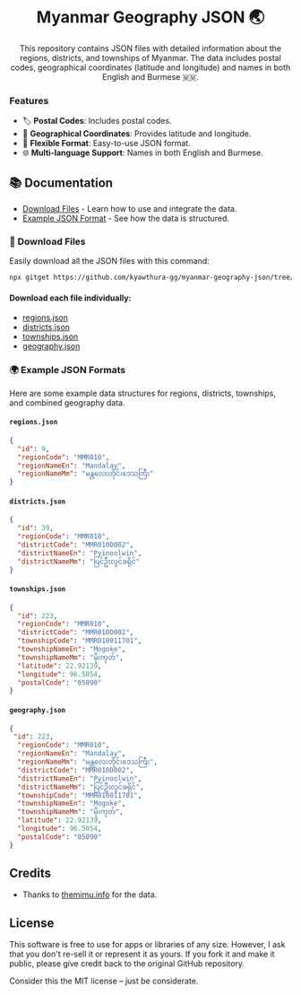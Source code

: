 <div align="center">
  <img src="https://github.com/user-attachments/assets/e06e79b1-0a92-44a6-a2d3-63d7bcc53159" alt="">
</div>

<h1 align="center">Myanmar Geography JSON 🌏</h1>

<p align="center">
  This repository contains JSON files with detailed information about the regions, districts, and townships of Myanmar. The data includes postal codes, geographical coordinates (latitude and longitude) and names in both English and Burmese 🇲🇲.
</p>

### Features

- 🏷️ **Postal Codes**: Includes postal codes.
- 📍 **Geographical Coordinates**: Provides latitude and longitude.
- 🧩 **Flexible Format**: Easy-to-use JSON format.
- 🌐 **Multi-language Support**: Names in both English and Burmese.

## 📚 Documentation

- [Download Files](#🚀-download-files) - Learn how to use and integrate the data.
- [Example JSON Format](#🌍-example-json-formats) - See how the data is structured.

### 🚀 Download Files

Easily download all the JSON files with this command:

```bash
npx gitget https://github.com/kyawthura-gg/myanmar-geography-json/tree/main/data
```

#### Download each file individually:
- [regions.json](https://raw.githubusercontent.com/kyawthura-gg/myanmar-geography-json/main/data/regions.json)
- [districts.json](https://raw.githubusercontent.com/kyawthura-gg/myanmar-geography-json/main/data/districts.json)
- [townships.json](https://raw.githubusercontent.com/kyawthura-gg/myanmar-geography-json/main/data/townships.json)
- [geography.json](https://raw.githubusercontent.com/kyawthura-gg/myanmar-geography-json/main/data/geography.json)

### 🌍 Example JSON Formats

Here are some example data structures for regions, districts, townships, and combined geography data.

#### `regions.json`

```json
{
  "id": 9,
  "regionCode": "MMR010",
  "regionNameEn": "Mandalay",
  "regionNameMm": "မန္တလေးတိုင်းဒေသကြီး"
}
```

#### `districts.json`

```json
{
  "id": 39,
  "regionCode": "MMR010",
  "districtCode": "MMR010D002",
  "districtNameEn": "Pyinoolwin",
  "districtNameMm": "ပြင်ဦးလွင်ခရိုင်"
}
```

#### `townships.json`

```json
{
  "id": 223,
  "regionCode": "MMR010",
  "districtCode": "MMR010D002",
  "townshipCode": "MMR010011701",
  "townshipNameEn": "Mogoke",
  "townshipNameMm": "မိုးကုတ်",
  "latitude": 22.92139,
  "longitude": 96.5054,
  "postalCode": "05090"
}
```

#### `geography.json`

```json
{
 "id": 223,
  "regionCode": "MMR010",
  "regionNameEn": "Mandalay",
  "regionNameMm": "မန္တလေးတိုင်းဒေသကြီး",
  "districtCode": "MMR010D002",
  "districtNameEn": "Pyinoolwin",
  "districtNameMm": "ပြင်ဦးလွင်ခရိုင်",
  "townshipCode": "MMR010011701",
  "townshipNameEn": "Mogoke",
  "townshipNameMm": "မိုးကုတ်",
  "latitude": 22.92139,
  "longitude": 96.5054,
  "postalCode": "05090"
}
```

## Credits

- Thanks to [themimu.info](https://www.themimu.info/) for the data.

## License

This software is free to use for apps or libraries of any size. However, I ask that you don't re-sell it or represent it as yours. If you fork it and make it public, please give credit back to the original GitHub repository.

Consider this the MIT license – just be considerate.
